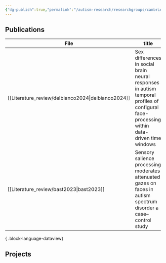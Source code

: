 ```yaml
---
{"dg-publish":true,"permalink":"/autism-research/researchgroups/cambridge/"}
---
```



## Publications

| File                                                  | title                                                                                                                                      | published | journal            | Paper_type     | DOI                                                                                                 |
| ----------------------------------------------------- | ------------------------------------------------------------------------------------------------------------------------------------------ | --------- | ------------------ | -------------- | --------------------------------------------------------------------------------------------------- |
| [[Literature_review/delbianco2024\|delbianco2024]] | Sex differences in social brain neural responses in autism temporal profiles of configural face-processing within data-driven time windows | 2024      | Scientific Reports | journalArticle | <ul><li>https://www.doi.org/10.1038/s41598-024-64387-9</li><li>10.1038/s41598-024-64387-9</li></ul> |
| [[Literature_review/bast2023\|bast2023]]           | Sensory salience processing moderates attenuated gazes on faces in autism spectrum disorder a case–control study                           | 2023      | Molecular Autism   | journalArticle | <ul><li>https://www.doi.org/10.1186/s13229-023-00537-6</li><li>10.1186/s13229-023-00537-6</li></ul> |

{ .block-language-dataview}

## Projects